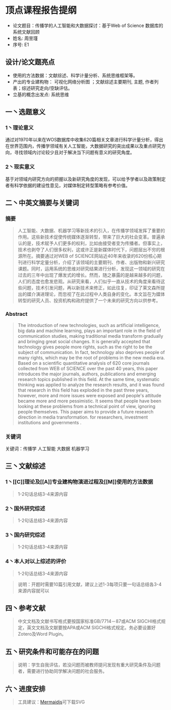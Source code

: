 # 顶点课程报告提纲

* 论文题目：传播学的人工智能和大数据探讨：基于Web of Science 数据库的系统文献回顾
* 姓名: 周昱瑾
* 序号: E1
<!--more-->

## 设计/论文题亮点

* 使用的方法数据：文献综述、科学计量分析、系统思维框架等。
* 产出的专业建构物： 可视化网络分析图 ；文献综述主要期刊, 主题, 作者列表；综述研究走向/空缺评估。
* 立基的概念出发点: 系统思维


## 一丶选题意义
### 1丶理论意义

通过对1970年以来在WOS数据库中收集620篇相关文章进行科学计量分析，得出在世界范围内，传播学领域有关人工智能，大数据研究的突出成果以及重点研究方向，寻找领域内讨论较少且对于解决当下问题有意义的研究角度。


### 2丶现实意义
基于对领域内研究方向的把握以及新研究角度的发现，可以给予学者以及政策制定者有科学依据的建设性意见，对媒体制定转型策略有参考价值。


## 二丶中英文摘要与关键词

### 摘要
> 人工智能、大数据、机器学习等新技术的引入，在传播学领域发挥了重要的作用。这些新技术促使传统媒体逐渐转型，带来了巨大的社会变革。普遍承认的是，技术赋予人们更多的权利，比如由接受者变为传播者。但事实上，技术也剥夺了人们很多权利，这或许正是新媒体时代下，问题层出不穷的根源所在。摘要通过对WEB of SCIENCE网站近40年来收录的620份核心期刊进行科学定量分析，介绍了该领域的主要期刊、作者、出版物和新兴研究课题。同时，运用系统的思维对研究结果进行分析，发现这一领域的研究在过去的三年中出现了爆发式的增长。然而，随之暴露的是越来越多的问题，人们的态度也愈发悲观。从研究来看，人们似乎一直从技术的角度来看待这些问题，技术引发问题，再以新技术来修正，如此往复，印证了莱文森所提出的媒介演进理论，而忽视了在此过程中人类自身的变化。本文旨在为媒体转型的研究人员、投资机构和政府提供了一个未来的研究方向以供参考。


### Abstract
> The introduction of new technologies, such as artificial intelligence, big data and machine learning, plays an important role in the field of communication studies, making traditional media transform gradually and bringing great social changes. It is generally accepted that technology gives people more rights, such as the right to be the subject of communication. In fact, technology also deprives people of many rights, which may be the root of problems in the new media era. Based on a scientific quantitative analysis of 620 core journals collected from WEB of SCIENCE over the past 40 years, this paper introduces the major journals, authors, publications and emerging research topics published in this field. At the same time, systematic thinking was applied to analyze the research results, and it was found that research in this field has exploded in the past three years, however, more and more issues were exposed and people's attitude became more and more pessimistic. It seems that people have been looking at these problems from a technical point of view, ignoring people themselves. This paper aims to provide a future research direction in media transformation. for researchers, investment institutions and governments . 

### 关键词

关键词：传播学 人工智能 大数据 机器学习


## 三丶文献综述

### 1丶[[C]]理论及[[A]]专业建构物演进过程及[[M]]使用的方法数据

> 1-2句话总结3-4来源内容

### 2丶国外研究综述

> 1-2句话总结3-4来源内容

### 3丶国内研究综述

> 1-2句话总结3-4来源内容

### 4丶本人对以上综述的评价

> 1-2句话总结3-4来源内容

> 说明：开题时需要10篇引用文献，建议上述1-3每项只要一句话总结各3-4来源内容就可以


## 四丶参考文献

> 中文文档及文献书写格式要按国家标准GB/7714－87或ACM SIGCHI格式规定，英文文档及文献要按APA或ACM SIGCHI格式规定。务必要设置好Zotero及Word Plugin。


## 五丶研究条件和可能存在的问题
> 说明：学生自我评估，若没问题而被教师提问发现有重大研究条件及问题者，需要进行协助同学解决问题的社会服务。

## 六丶进度安排
> 工具建议：[Mermaidjs](https://mermaidjs.github.io/mermaid-live-editor/)可下载SVG


</div>
